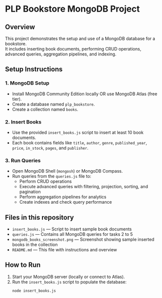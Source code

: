 # PLP Bookstore MongoDB Project

## Overview

This project demonstrates the setup and use of a MongoDB database for a bookstore.  
It includes inserting book documents, performing CRUD operations, advanced queries, aggregation pipelines, and indexing.

## Setup Instructions

### 1. MongoDB Setup

- Install MongoDB Community Edition locally OR use MongoDB Atlas (free tier).
- Create a database named `plp_bookstore`.
- Create a collection named `books`.

### 2. Insert Books

- Use the provided `insert_books.js` script to insert at least 10 book documents.
- Each book contains fields like `title`, `author`, `genre`, `published_year`, `price`, `in_stock`, `pages`, and `publisher`.

### 3. Run Queries

- Open MongoDB Shell (`mongosh`) or MongoDB Compass.
- Run queries from the `queries.js` file to:
  - Perform CRUD operations
  - Execute advanced queries with filtering, projection, sorting, and pagination
  - Perform aggregation pipelines for analytics
  - Create indexes and check query performance

## Files in this repository

- `insert_books.js` — Script to insert sample book documents
- `queries.js` — Contains all MongoDB queries for tasks 2 to 5
- `mongodb_books_screenshot.png` — Screenshot showing sample inserted books in the collection
- `README.md` — This file with instructions and overview

## How to Run

1. Start your MongoDB server (locally or connect to Atlas).
2. Run the `insert_books.js` script to populate the database:
   ```bash
   node insert_books.js
   ```
